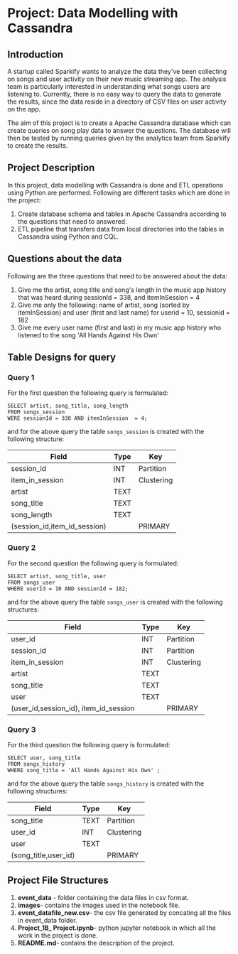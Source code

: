 # Project: Data Modelling with Cassandra
## Introduction
A startup called Sparkify wants to analyze the data they've been collecting on songs and 
user activity on their new music streaming app. The analysis team is particularly interested 
in understanding what songs users are listening to. Currently, there is no easy way to query 
the data to generate the results, since the data reside in a directory of CSV files on user
activity on the app.

The aim of  this project is to create a Apache Cassandra database which can create queries on 
song play data to answer the questions. The database will then be tested by running queries given
by the analytics team from Sparkify to create the results.

## Project Description
In this project, data modelling with Cassandra is done and ETL operations using Python are performed. 
Following are different tasks which are done in the project:
1. Create database schema and tables in Apache Cassandra according to the questions that need to answered.
2. ETL pipeline that transfers data from local directories into the tables in Cassandra using Python and 
CQL.

## Questions about the data
Following are the three questions that need to be answered about the data:
1. Give me the artist, song title and song's length in the music app history that was heard during 
sessionId = 338, and itemInSession = 4
2. Give me only the following: name of artist, song (sorted by itemInSession) and user (first and last name) 
for userid = 10, sessionid = 182
3. Give me every user name (first and last) in my music app history who listened to the song 
'All Hands Against His Own'

## Table Designs for query
### Query 1
For the first question the following query is formulated:

	SELECT artist, song_title, song_length 
	FROM songs_session
	WERE sessionId = 338 AND itemInSession  = 4;

and for the above query the table `songs_session` is created with the following structure:

|Field|Type|Key|
|-----|----|----|
|session_id|INT|Partition|
|item_in_session|INT|Clustering|
|artist|TEXT||
|song_title|TEXT||
|song_length|TEXT||
|(session_id,item_id_session)||PRIMARY|

### Query 2
For the second question the following query is formulated:

	SELECT artist, song_title, user 
    FROM songs_user
    WHERE userId = 10 AND sessionId = 182;

and for the above query the table `songs_user` is created with the following structures:

|Field|Type|Key|
|-----|----|----|
|user_id|INT|Partition|
|session_id|INT|Partition|
|item_in_session|INT|Clustering|
|artist|TEXT||
|song_title|TEXT||
|user|TEXT||
|(user_id,session_id), item_id_session||PRIMARY|

### Query 3
For the third question the following query is formulated:

	SELECT user, song_title 
	FROM songs_history
	WHERE song_title = 'All Hands Against His Own' ;

and for the above query the table `songs_history` is created with the following structures:

|Field|Type|Key|
|-----|----|----|
|song_title|TEXT|Partition|
|user_id|INT|Clustering|
|user|TEXT||
|(song_title,user_id)||PRIMARY|

## Project File Structures
1. **event_data** - folder containing the data files in csv format.
2. **images**- contains the images used in the notebook file.
3. **event_datafile_new.csv**- the csv file generated by concating all the files in event_data folder.
4. **Project_1B_ Project.ipynb**- python jupyter notebook in which all the work in the project is done.
5. **README.md**- contains the description of the project.